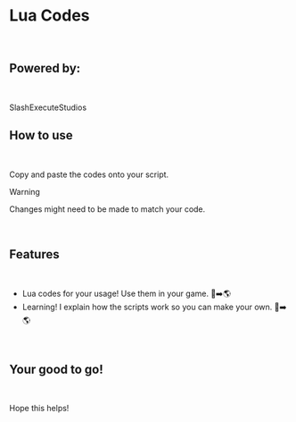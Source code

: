 # Lua Codes
<br>

## Powered by:
<br>

SlashExecuteStudios

## How to use
<br>

Copy and paste the codes onto your script.
<br>
> [!WARNING]
> Changes might need to be made to match your code.
<br>

## Features
<br>

- Lua codes for your usage! Use them in your game. :scroll::arrow_right::earth_americas:
- Learning! I explain how the scripts work so you can make your own. :memo::arrow_right::earth_americas:
<br>

## Your good to go!
<br>

Hope this helps!
